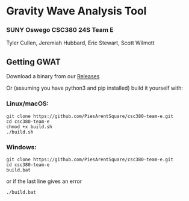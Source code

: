 # Gravity Wave Analysis Tool
### SUNY Oswego CSC380 24S Team E
Tyler Cullen, Jeremiah Hubbard, Eric Stewart, Scott Wilmott

## Getting GWAT

Download a binary from our [Releases](https://github.com/PiesArentSquare/csc380-team-e/releases/tag/latest)

Or (assuming you have python3 and pip installed) build it yourself with:

### Linux/macOS:
```
git clone https://github.com/PiesArentSquare/csc380-team-e.git
cd csc380-team-e
chmod +x build.sh
./build.sh
```
### Windows:
```
git clone https://github.com/PiesArentSquare/csc380-team-e.git
cd csc380-team-e
build.bat
```
or if the last line gives an error
```
./build.bat
```